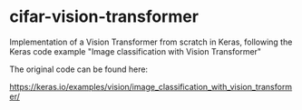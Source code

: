 # cifar-vision-transformer
Implementation of a Vision Transformer from scratch in Keras, following the Keras code example "Image classification with Vision Transformer"

The original code can be found here:

https://keras.io/examples/vision/image_classification_with_vision_transformer/
